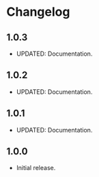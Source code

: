 # Changelog

## 1.0.3

- UPDATED: Documentation.

## 1.0.2

- UPDATED: Documentation.

## 1.0.1

- UPDATED: Documentation.

## 1.0.0

- Initial release.